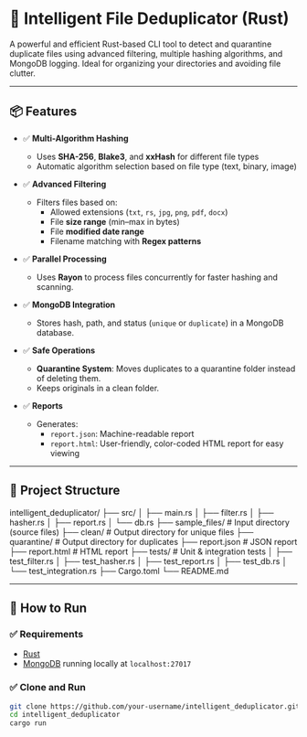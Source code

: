# 🧠 Intelligent File Deduplicator (Rust)

A powerful and efficient Rust-based CLI tool to detect and quarantine duplicate files using advanced filtering, multiple hashing algorithms, and MongoDB logging. Ideal for organizing your directories and avoiding file clutter.

---

## 📦 Features

- ✅ **Multi-Algorithm Hashing**
  - Uses **SHA-256**, **Blake3**, and **xxHash** for different file types
  - Automatic algorithm selection based on file type (text, binary, image)

- ✅ **Advanced Filtering**
  - Filters files based on:
    - Allowed extensions (`txt`, `rs`, `jpg`, `png`, `pdf`, `docx`)
    - File **size range** (min–max in bytes)
    - File **modified date range**
    - Filename matching with **Regex patterns**

- ✅ **Parallel Processing**
  - Uses **Rayon** to process files concurrently for faster hashing and scanning.

- ✅ **MongoDB Integration**
  - Stores hash, path, and status (`unique` or `duplicate`) in a MongoDB database.

- ✅ **Safe Operations**
  - **Quarantine System**: Moves duplicates to a quarantine folder instead of deleting them.
  - Keeps originals in a clean folder.

- ✅ **Reports**
  - Generates:
    - `report.json`: Machine-readable report
    - `report.html`: User-friendly, color-coded HTML report for easy viewing

---

## 📂 Project Structure

intelligent_deduplicator/
├── src/
│ ├── main.rs
│ ├── filter.rs
│ ├── hasher.rs
│ ├── report.rs
│ └── db.rs
├── sample_files/ # Input directory (source files)
├── clean/ # Output directory for unique files
├── quarantine/ # Output directory for duplicates
├── report.json # JSON report
├── report.html # HTML report
├── tests/ # Unit & integration tests
│ ├── test_filter.rs
│ ├── test_hasher.rs
│ ├── test_report.rs
│ ├── test_db.rs
│ └── test_integration.rs
├── Cargo.toml
└── README.md

---

## 🚀 How to Run

### ✅ Requirements

- [Rust](https://www.rust-lang.org/tools/install)
- [MongoDB](https://www.mongodb.com/try/download/community) running locally at `localhost:27017`

### ✅ Clone and Run

```bash
git clone https://github.com/your-username/intelligent_deduplicator.git
cd intelligent_deduplicator
cargo run
